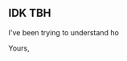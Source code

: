 ## IDK TBH
I've been trying to understand ho

Yours,
<!--stackedit_data:
eyJoaXN0b3J5IjpbMTMwNjAxMDM2MCwtNDA5NjYzMDIsLTE0Mj
M5NTQ1MDcsLTIxNDQ0Nzg1MTNdfQ==
-->